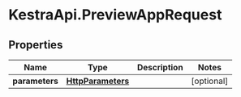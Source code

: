 # KestraApi.PreviewAppRequest

## Properties

Name | Type | Description | Notes
------------ | ------------- | ------------- | -------------
**parameters** | [**HttpParameters**](HttpParameters.md) |  | [optional] 


